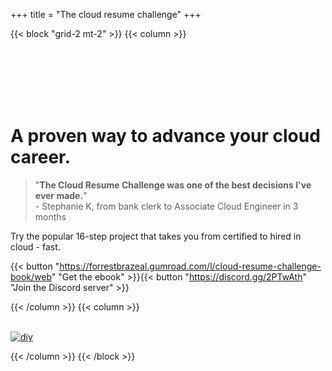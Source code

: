 +++
title = "The cloud resume challenge"
+++

{{< block "grid-2 mt-2" >}}
{{< column >}}

<br>
<br>
<br>
<br>
<br>

# A proven way to advance your cloud career.

> "**The Cloud Resume Challenge was one of the best decisions I've ever made.**"<br>- Stephanie K, from bank clerk to Associate Cloud Engineer in 3 months

Try the popular 16-step project that takes you from certified to hired in cloud - fast.

{{< button "https://forrestbrazeal.gumroad.com/l/cloud-resume-challenge-book/web" "Get the ebook" >}}{{< button "https://discord.gg/2PTwAth" "Join the Discord server" >}}

{{< /column >}}
{{< column >}}
<br>
<br>

[![diy](/images/book.png)](https://cloudresumechallenge.dev/book/web)

{{< /column >}}
{{< /block >}}
